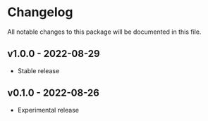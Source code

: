 # Changelog

All notable changes to this package will be documented in this file.

## v1.0.0 - 2022-08-29

- Stable release

## v0.1.0 - 2022-08-26

- Experimental release
